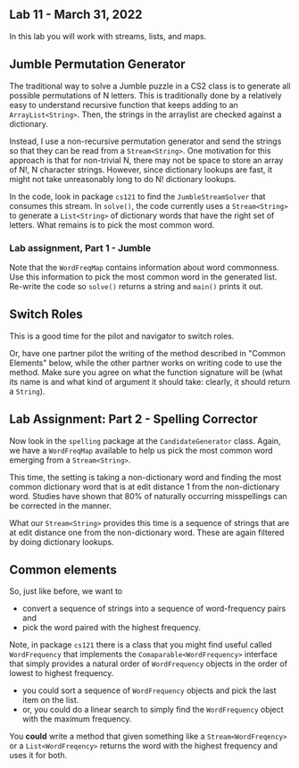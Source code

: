 ## Lab 11 - March 31, 2022

In this lab you will work with
streams, lists, and maps.

## Jumble Permutation Generator

The traditional way to solve
a Jumble puzzle in a CS2 class
is to generate all possible permutations
of N letters. This is traditionally
done by a relatively easy to understand
recursive function that keeps adding to
an `ArrayList<String>`. Then, the
strings in the arraylist are checked
against a dictionary.

Instead, I use a non-recursive permutation
generator and send the strings
so that they can be read from a `Stream<String>`.
One motivation for this approach is that for
non-trivial N, there may not be space to store
an array of N!, N character strings. However, since
dictionary lookups are fast, it might not
take unreasonably long to do N! dictionary lookups.

In the code, look in package `cs121` to find
the `JumbleStreamSolver` that
consumes this stream. In `solve()`, the code
currently uses a `Stream<String>` to generate
a `List<String>` of dictionary words that
have the right set of letters. What remains
is to pick the most common word.


### Lab assignment, Part 1 - Jumble

Note that the `WordFreqMap` contains
information about word commonness. Use this
information to pick the most common word in the
generated list. Re-write the code so `solve()`
returns a string and `main()` prints it out.

## Switch Roles

This is a good time for the pilot
and navigator to switch roles.

Or, have one partner pilot the writing of the
method described in "Common Elements" below,
while the other partner works on writing
code to use the method. Make sure you
agree on what the function signature will be
(what its name is and what kind of argument it
should take: clearly, it should return a `String`).

## Lab Assignment: Part 2 - Spelling Corrector

Now look in the `spelling` package at the `CandidateGenerator`
class. Again, we have a `WordFreqMap` available to
help us pick the most common word emerging from a `Stream<String>`.

This time, the setting is taking a non-dictionary word and finding
the most common dictionary word that is at edit distance 1 from the
non-dictionary word. Studies have shown that 80% of naturally
occurring misspellings can be corrected in the manner.

What our `Stream<String>` provides this time is a
sequence of strings that are at edit distance one
from the non-dictionary word. These are again
filtered by doing dictionary lookups.

## Common elements

So, just like before, we want to

* convert a sequence of strings into a sequence of
word-frequency pairs and
* pick the word paired with the highest frequency.

Note, in package `cs121` there is a class that you
might find useful called `WordFrequency` that
implements the `Comaparable<WordFrequency>` interface
that simply provides a natural order of `WordFrequency` objects in the
order of lowest to highest frequency.

* you could sort a sequence of `WordFrequency` objects and
pick the last item on the list.
* or, you could do a linear search to simply find the
`WordFrequency` object with the maximum frequency.

You **could** write a method that given something like a
`Stream<WordFreqency>` or a `List<WordFreqency>` returns
the word with the highest frequency and uses it for both.